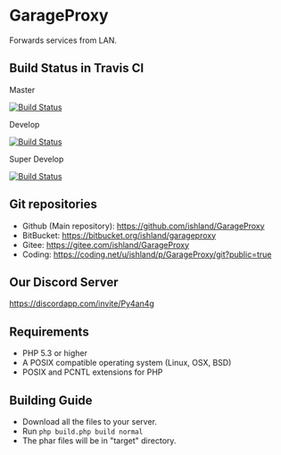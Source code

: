 # GarageProxy
Forwards services from LAN.

## Build Status in Travis CI
Master

[![Build Status](https://travis-ci.org/ishland/GarageProxy.svg?branch=master)](https://travis-ci.org/ishland/GarageProxy)

Develop

[![Build Status](https://travis-ci.org/ishland/GarageProxy.svg?branch=develop)](https://travis-ci.org/ishland/GarageProxy)

Super Develop

[![Build Status](https://travis-ci.org/ishland/GarageProxy.svg?branch=super-develop)](https://travis-ci.org/ishland/GarageProxy)

## Git repositories
- Github (Main repository): https://github.com/ishland/GarageProxy
- BitBucket: https://bitbucket.org/ishland/garageproxy
- Gitee: https://gitee.com/ishland/GarageProxy
- Coding: https://coding.net/u/ishland/p/GarageProxy/git?public=true

## Our Discord Server
https://discordapp.com/invite/Py4an4g

## Requirements
- PHP 5.3 or higher
- A POSIX compatible operating system (Linux, OSX, BSD)
- POSIX and PCNTL extensions for PHP

## Building Guide
- Download all the files to your server.
- Run `php build.php build normal`
- The phar files will be in "target" directory.


